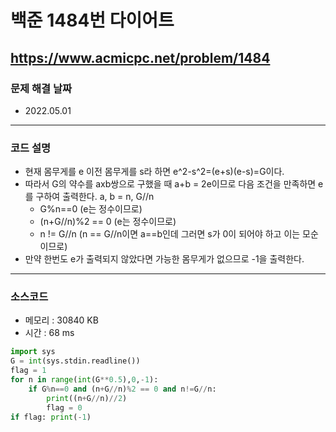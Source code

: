 # 백준 1484번 다이어트
https://www.acmicpc.net/problem/1484
---

### 문제 해결 날짜
- 2022.05.01
---

### 코드 설명
- 현재 몸무게를 e 이전 몸무게를 s라 하면 e^2-s^2=(e+s)(e-s)=G이다.
- 따라서 G의 약수를 axb쌍으로 구했을 때 a+b = 2e이므로 다음 조건을 만족하면 e를 구하여 출력한다. a, b = n, G//n
    * G%n==0 (e는 정수이므로)
    * (n+G//n)%2 == 0 (e는 정수이므로)
    * n != G//n (n == G//n이면 a==b인데 그러면 s가 0이 되어야 하고 이는 모순이므로)
- 만약 한번도 e가 출력되지 않았다면 가능한 몸무게가 없으므로 -1을 출력한다.
---

### 소스코드
- 메모리 : 30840 KB
- 시간 : 68 ms
```Python
import sys
G = int(sys.stdin.readline())
flag = 1
for n in range(int(G**0.5),0,-1):
    if G%n==0 and (n+G//n)%2 == 0 and n!=G//n:
        print((n+G//n)//2)
        flag = 0
if flag: print(-1)
```